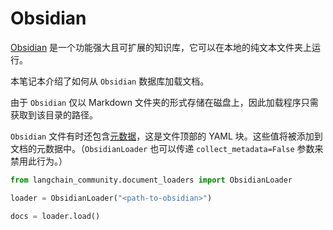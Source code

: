 # Obsidian

[Obsidian](https://obsidian.md/) 是一个功能强大且可扩展的知识库，它可以在本地的纯文本文件夹上运行。

本笔记本介绍了如何从 `Obsidian` 数据库加载文档。

由于 `Obsidian` 仅以 Markdown 文件夹的形式存储在磁盘上，因此加载程序只需获取到该目录的路径。

`Obsidian` 文件有时还包含[元数据](https://help.obsidian.md/Editing+and+formatting/Metadata)，这是文件顶部的 YAML 块。这些值将被添加到文档的元数据中。（`ObsidianLoader` 也可以传递 `collect_metadata=False` 参数来禁用此行为。）

```python
from langchain_community.document_loaders import ObsidianLoader
```

```python
loader = ObsidianLoader("<path-to-obsidian>")
```

```python
docs = loader.load()
```
